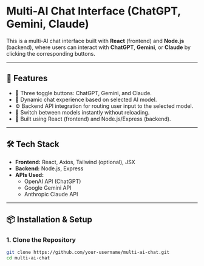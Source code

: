 # Multi-AI Chat Interface (ChatGPT, Gemini, Claude)
This is a multi-AI chat interface built with **React** (frontend) and **Node.js** (backend), where users can interact with **ChatGPT**, **Gemini**, or **Claude** by clicking the corresponding buttons.

---

## 🚀 Features

- 🔘 Three toggle buttons: ChatGPT, Gemini, and Claude.
- 💬 Dynamic chat experience based on selected AI model.
- ⚙️ Backend API integration for routing user input to the selected model.
- 🔄 Switch between models instantly without reloading.
- 🧠 Built using React (frontend) and Node.js/Express (backend).

---
## 🛠️ Tech Stack

- **Frontend:** React, Axios, Tailwind (optional), JSX
- **Backend:** Node.js, Express
- **APIs Used:**
  - OpenAI API (ChatGPT)
  - Google Gemini API
  - Anthropic Claude API

---

## 📦 Installation & Setup

### 1. Clone the Repository
```bash
git clone https://github.com/your-username/multi-ai-chat.git
cd multi-ai-chat
